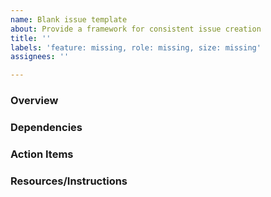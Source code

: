 ```yaml
---
name: Blank issue template
about: Provide a framework for consistent issue creation
title: ''
labels: 'feature: missing, role: missing, size: missing'
assignees: ''

---
```


### Overview

### Dependencies

### Action Items

### Resources/Instructions
